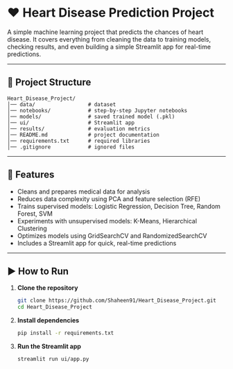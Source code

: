 # ❤️ Heart Disease Prediction Project

A simple machine learning project that predicts the chances of heart disease.
It covers everything from cleaning the data to training models, checking results, and even building a simple Streamlit app for real-time predictions.

---

## 📂 Project Structure

```
Heart_Disease_Project/
│── data/                 # dataset
│── notebooks/            # step-by-step Jupyter notebooks
│── models/               # saved trained model (.pkl)
│── ui/                   # Streamlit app
│── results/              # evaluation metrics
│── README.md             # project documentation
│── requirements.txt      # required libraries
│── .gitignore            # ignored files
```

---

## 🚀 Features

* Cleans and prepares medical data for analysis
* Reduces data complexity using PCA and feature selection (RFE)
* Trains supervised models: Logistic Regression, Decision Tree, Random Forest, SVM
* Experiments with unsupervised models: K-Means, Hierarchical Clustering
* Optimizes models using GridSearchCV and RandomizedSearchCV
* Includes a Streamlit app for quick, real-time predictions

---

## ▶️ How to Run

1. **Clone the repository**

   ```bash
   git clone https://github.com/Shaheen91/Heart_Disease_Project.git
   cd Heart_Disease_Project
   ```

2. **Install dependencies**

   ```bash
   pip install -r requirements.txt
   ```

3. **Run the Streamlit app**

   ```bash
   streamlit run ui/app.py
   ```
